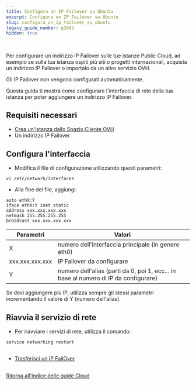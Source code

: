 ```yaml
---
title: Configura un IP Failover su Ubuntu
excerpt: Configura un IP Failover su Ubuntu
slug: configura_un_ip_failover_su_ubuntu
legacy_guide_number: g2043
hidden: true
---
```



## 
Per configurare un indirizzo IP Failover sulle tue istanze Public Cloud, ad esempio se sulla tua istanza ospiti più siti o progetti internazionali, acquista un indirizzo IP Failover o importalo da un altro servizio OVH.

Gli IP Failover non vengono configurati automaticamente.

Questa guida ti mostra come configurare l'interfaccia di rete della tua istanza per poter aggiungere un indirizzo IP Failover.


## Requisiti necessari

- [Crea un'istanza dallo Spazio Cliente OVH]({legacy}1775)
- Un indirizzo IP Failover




## Configura l'interfaccia

- Modifica il file di configurazione utilizzando questi parametri:

```
vi /etc/network/interfaces
```


- Alla fine del file, aggiungi:

```
auto ethX:Y
iface ethX:Y inet static
address xxx.xxx.xxx.xxx
netmask 255.255.255.255
broadcast xxx.xxx.xxx.xxx
```



|Parametri|Valori|
|---|---|
|X|numero dell'interfaccia principale (in genere eth0)|
|xxx.xxx.xxx.xxx|IP Failover da configurare|
|Y|numero dell'alias (parti da 0, poi 1, ecc... in base al numero di IP da configurare)|


Se devi aggiungere più IP, utilizza sempre gli stessi parametri incrementando il valore di Y (numero dell'alias).


## Riavvia il servizio di rete

- Per riavviare i servizi di rete, utilizza il comando:

```
service networking restart
```





## 

- [Trasferisci un IP FailOver]({legacy}1890)




## 
[Ritorna all'indice delle guide Cloud]({legacy}1785)

